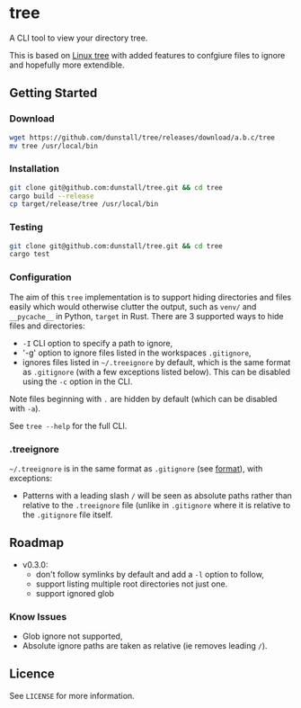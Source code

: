 # tree
A CLI tool to view your directory tree.

This is based on [Linux tree](https://linux.die.net/man/1/tree) with added
features to confgiure files to ignore and hopefully more extendible.

## Getting Started

### Download
  ```sh
  wget https://github.com/dunstall/tree/releases/download/a.b.c/tree
  mv tree /usr/local/bin
  ```

### Installation
  ```sh
  git clone git@github.com:dunstall/tree.git && cd tree
  cargo build --release
  cp target/release/tree /usr/local/bin
  ```

### Testing
  ```sh
  git clone git@github.com:dunstall/tree.git && cd tree
  cargo test
  ```

### Configuration
The aim of this `tree` implementation is to support hiding directories and
files easily which would otherwise clutter the output, such as `venv/` and
`__pycache__` in Python, `target` in Rust. There are 3 supported ways to
hide files and directories:
* `-I` CLI option to specify a path to ignore,
* '-g' option to ignore files listed in the workspaces `.gitignore`,
* ignores files listed in `~/.treeignore` by default, which is the same format
as `.gitignore` (with a few exceptions listed below). This can be disabled
using the `-c` option in the CLI.

Note files beginning with `.` are hidden by default (which can be disabled
with `-a`).

See `tree --help` for the full CLI.

### .treeignore
`~/.treeignore` is in the same format as `.gitignore` (see [format](https://git-scm.com/docs/gitignore#_pattern_format)),
with exceptions:
* Patterns with a leading slash `/` will be seen as absolute paths rather than
relative to the `.treeignore` file (unlike in `.gitignore` where it is relative
to the `.gitignore` file itself.

## Roadmap
* v0.3.0:
  * don't follow symlinks by default and add a `-l` option to follow,
  * support listing multiple root directories not just one.
  * support ignored glob

### Know Issues
* Glob ignore not supported,
* Absolute ignore paths are taken as relative (ie removes leading `/`).

## Licence
See `LICENSE` for more information.
